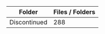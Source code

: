 | Folder       |   Files / Folders |
|--------------|-------------------|
| Discontinued |               288 |